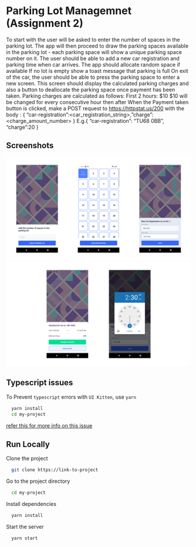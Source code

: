 
# Parking Lot Managemnet (Assignment 2)

To start with the user will be asked to enter the number of spaces in the parking
lot. The app will then proceed to draw the parking spaces available in the parking
lot - each parking space will show a unique parking space number on it.
The user should be able to add a new car registration and parking time when car
arrives.
The app should allocate random space if available
If no lot is empty show a toast message that parking is full
On exit of the car, the user should be able to press the parking space to enter a
new screen. This screen should display the calculated parking charges and also a
button to deallocate the parking space once payment has been taken. Parking
charges are calculated as follows:
First 2 hours: $10
$10 will be changed for every consecutive hour then after
When the Payment taken button is clicked, make a POST request to
https://httpstat.us/200 with the body : { “car-registration”:<car_registration_string>,”charge”:
<charge_amount_number> }
E.g.{ “car-registration”: “TU68 0BB”, “charge”:20 }


## Screenshots

![App Screenshot](./screenshots/1.png)
![App Screenshot](./screenshots/2.png)


## Typescript issues

To Prevent `typescript` errors with `UI Kitten`, use `yarn`

```bash
  yarn install
  cd my-project
```
[refer this for more info on this issue](https://github.com/facebook/react/issues/24304)

## Run Locally

Clone the project

```bash
  git clone https://link-to-project
```

Go to the project directory

```bash
  cd my-project
```

Install dependencies

```bash
  yarn install
```

Start the server

```bash
  yarn start
```
